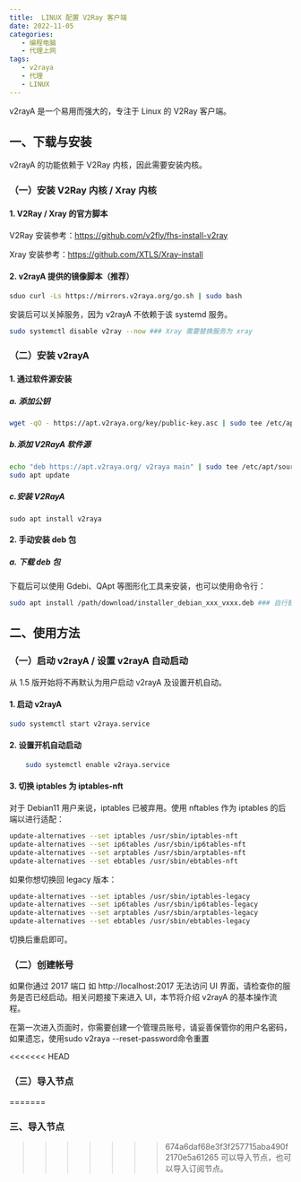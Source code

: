```yaml
---
title:  LINUX 配置 V2Ray 客户端
date: 2022-11-05
categories:
   - 编程电脑
   - 代理上网
tags: 
   - v2raya
   - 代理
   - LINUX
---
```


v2rayA 是一个易用而强大的，专注于 Linux 的 V2Ray 客户端。
<!-- more -->

## 一、下载与安装

v2rayA 的功能依赖于 V2Ray 内核，因此需要安装内核。

### （一）安装 V2Ray 内核 / Xray 内核

#### 1. V2Ray / Xray 的官方脚本

V2Ray 安装参考：https://github.com/v2fly/fhs-install-v2ray

Xray 安装参考：https://github.com/XTLS/Xray-install


#### 2. v2rayA 提供的镜像脚本（推荐）

```bash
sduo curl -Ls https://mirrors.v2raya.org/go.sh | sudo bash
```

安装后可以关掉服务，因为 v2rayA 不依赖于该 systemd 服务。

```bash
sudo systemctl disable v2ray --now ### Xray 需要替换服务为 xray
```

### （二）安装 v2rayA

#### 1. 通过软件源安装

##### a. 添加公钥

```bash
wget -qO - https://apt.v2raya.org/key/public-key.asc | sudo tee /etc/apt/trusted.gpg.d/v2raya.asc
```

##### b.添加 V2RayA 软件源

```bash
echo "deb https://apt.v2raya.org/ v2raya main" | sudo tee /etc/apt/sources.list.d/v2raya.list
sudo apt update
```

##### c.安装 V2RayA

```
sudo apt install v2raya
```

#### 2. 手动安装 deb 包

##### a. 下载 deb 包
下载后可以使用 Gdebi、QApt 等图形化工具来安装，也可以使用命令行：

```bash
sudo apt install /path/download/installer_debian_xxx_vxxx.deb ### 自行替换 deb 包所在的实际路径
```
## 二、使用方法
### （一）启动 v2rayA / 设置 v2rayA 自动启动
从 1.5 版开始将不再默认为用户启动 v2rayA 及设置开机自动。

#### 1. 启动 v2rayA

```bash
sudo systemctl start v2raya.service
```

#### 2. 设置开机自动启动

```bash
    sudo systemctl enable v2raya.service
```

#### 3. 切换 iptables 为 iptables-nft

对于 Debian11 用户来说，iptables 已被弃用。使用 nftables 作为 iptables 的后端以进行适配：

```bash
update-alternatives --set iptables /usr/sbin/iptables-nft
update-alternatives --set ip6tables /usr/sbin/ip6tables-nft
update-alternatives --set arptables /usr/sbin/arptables-nft
update-alternatives --set ebtables /usr/sbin/ebtables-nft
```

如果你想切换回 legacy 版本：

```bash
update-alternatives --set iptables /usr/sbin/iptables-legacy
update-alternatives --set ip6tables /usr/sbin/ip6tables-legacy
update-alternatives --set arptables /usr/sbin/arptables-legacy
update-alternatives --set ebtables /usr/sbin/ebtables-legacy
```

切换后重启即可。

### （二）创建帐号
如果你通过 2017 端口 如 http://localhost:2017 无法访问 UI 界面，请检查你的服务是否已经启动。相关问题接下来进入 UI，本节将介绍 v2rayA 的基本操作流程。

在第一次进入页面时，你需要创建一个管理员账号，请妥善保管你的用户名密码，如果遗忘，使用sudo v2raya --reset-password命令重置

<<<<<<< HEAD
### （三）导入节点
=======
### 三、导入节点
>>>>>>> 674a6daf68e3f3f257715aba490f2170e5a61265
可以导入节点，也可以导入订阅节点。
